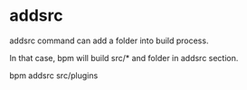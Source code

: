 # addsrc

addsrc command can add a folder into build process.

In that case, bpm will build src/* and folder in addsrc section.

bpm addsrc src/plugins